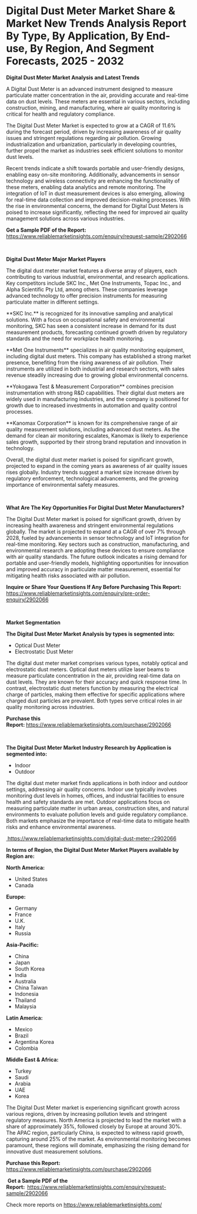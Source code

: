 <p><h1>Digital Dust Meter Market Share & Market New Trends Analysis Report By Type, By Application, By End-use, By Region, And Segment Forecasts, 2025 - 2032</h1></p><p><strong>Digital Dust Meter Market Analysis and Latest Trends</strong></p>
<p><p>A Digital Dust Meter is an advanced instrument designed to measure particulate matter concentration in the air, providing accurate and real-time data on dust levels. These meters are essential in various sectors, including construction, mining, and manufacturing, where air quality monitoring is critical for health and regulatory compliance.</p><p>The Digital Dust Meter Market is expected to grow at a CAGR of 11.6% during the forecast period, driven by increasing awareness of air quality issues and stringent regulations regarding air pollution. Growing industrialization and urbanization, particularly in developing countries, further propel the market as industries seek efficient solutions to monitor dust levels. </p><p>Recent trends indicate a shift towards portable and user-friendly designs, enabling easy on-site monitoring. Additionally, advancements in sensor technology and wireless connectivity are enhancing the functionality of these meters, enabling data analytics and remote monitoring. The integration of IoT in dust measurement devices is also emerging, allowing for real-time data collection and improved decision-making processes. With the rise in environmental concerns, the demand for Digital Dust Meters is poised to increase significantly, reflecting the need for improved air quality management solutions across various industries.</p></p>
<p><strong>Get a Sample PDF of the Report:&nbsp;</strong> <a href="https://www.reliablemarketinsights.com/enquiry/request-sample/2902066?utm_campaign=2891&utm_medium=2&utm_source=Github&utm_content=ia&utm_term=11032025&utm_id=digital-dust-meter">https://www.reliablemarketinsights.com/enquiry/request-sample/2902066</a></p>
<p>&nbsp;</p>
<p><strong>Digital Dust Meter Major Market Players</strong></p>
<p><p>The digital dust meter market features a diverse array of players, each contributing to various industrial, environmental, and research applications. Key competitors include SKC Inc., Met One Instruments, Topac Inc., and Alpha Scientific Pty Ltd, among others. These companies leverage advanced technology to offer precision instruments for measuring particulate matter in different settings.</p><p>**SKC Inc.** is recognized for its innovative sampling and analytical solutions. With a focus on occupational safety and environmental monitoring, SKC has seen a consistent increase in demand for its dust measurement products, forecasting continued growth driven by regulatory standards and the need for workplace health monitoring.</p><p>**Met One Instruments** specializes in air quality monitoring equipment, including digital dust meters. This company has established a strong market presence, benefiting from the rising awareness of air pollution. Their instruments are utilized in both industrial and research sectors, with sales revenue steadily increasing due to growing global environmental concerns.</p><p>**Yokogawa Test & Measurement Corporation** combines precision instrumentation with strong R&D capabilities. Their digital dust meters are widely used in manufacturing industries, and the company is positioned for growth due to increased investments in automation and quality control processes.</p><p>**Kanomax Corporation** is known for its comprehensive range of air quality measurement solutions, including advanced dust meters. As the demand for clean air monitoring escalates, Kanomax is likely to experience sales growth, supported by their strong brand reputation and innovation in technology.</p><p>Overall, the digital dust meter market is poised for significant growth, projected to expand in the coming years as awareness of air quality issues rises globally. Industry trends suggest a market size increase driven by regulatory enforcement, technological advancements, and the growing importance of environmental safety measures.</p></p>
<p>&nbsp;</p>
<p><strong>What Are The Key Opportunities For Digital Dust Meter Manufacturers?</strong></p>
<p><p>The Digital Dust Meter market is poised for significant growth, driven by increasing health awareness and stringent environmental regulations globally. The market is projected to expand at a CAGR of over 7% through 2028, fueled by advancements in sensor technology and IoT integration for real-time monitoring. Key sectors such as construction, manufacturing, and environmental research are adopting these devices to ensure compliance with air quality standards. The future outlook indicates a rising demand for portable and user-friendly models, highlighting opportunities for innovation and improved accuracy in particulate matter measurement, essential for mitigating health risks associated with air pollution.</p></p>
<p><strong>Inquire or Share Your Questions If Any Before Purchasing This Report:</strong> <a href="https://www.reliablemarketinsights.com/enquiry/pre-order-enquiry/2902066?utm_campaign=2891&utm_medium=2&utm_source=Github&utm_content=ia&utm_term=11032025&utm_id=digital-dust-meter">https://www.reliablemarketinsights.com/enquiry/pre-order-enquiry/2902066</a></p>
<p>&nbsp;</p>
<p><strong>Market Segmentation</strong></p>
<p><strong>The Digital Dust Meter Market Analysis by types is segmented into:</strong></p>
<p><ul><li>Optical Dust Meter</li><li>Electrostatic Dust Meter</li></ul></p>
<p><p>The digital dust meter market comprises various types, notably optical and electrostatic dust meters. Optical dust meters utilize laser beams to measure particulate concentration in the air, providing real-time data on dust levels. They are known for their accuracy and quick response time. In contrast, electrostatic dust meters function by measuring the electrical charge of particles, making them effective for specific applications where charged dust particles are prevalent. Both types serve critical roles in air quality monitoring across industries.</p></p>
<p><strong>Purchase this Report:&nbsp;</strong><a href="https://www.reliablemarketinsights.com/purchase/2902066?utm_campaign=2891&utm_medium=2&utm_source=Github&utm_content=ia&utm_term=11032025&utm_id=digital-dust-meter">https://www.reliablemarketinsights.com/purchase/2902066</a></p>
<p>&nbsp;</p>
<p><strong>The Digital Dust Meter Market Industry Research by Application is segmented into:</strong></p>
<p><ul><li>Indoor</li><li>Outdoor</li></ul></p>
<p><p>The digital dust meter market finds applications in both indoor and outdoor settings, addressing air quality concerns. Indoor use typically involves monitoring dust levels in homes, offices, and industrial facilities to ensure health and safety standards are met. Outdoor applications focus on measuring particulate matter in urban areas, construction sites, and natural environments to evaluate pollution levels and guide regulatory compliance. Both markets emphasize the importance of real-time data to mitigate health risks and enhance environmental awareness.</p></p>
<p><a href="https://www.reliablemarketinsights.com/digital-dust-meter-r2902066?utm_campaign=2891&utm_medium=2&utm_source=Github&utm_content=ia&utm_term=11032025&utm_id=digital-dust-meter">&nbsp;https://www.reliablemarketinsights.com/digital-dust-meter-r2902066</a></p>
<p><strong>In terms of Region, the Digital Dust Meter Market Players available by Region are:</strong></p>
<p>
    <p> <strong> North America: </strong>
        <ul>
            <li>United States</li>
            <li>Canada</li>
        </ul>
        </p> 
    <p> <strong> Europe: </strong>
        <ul>
            <li>Germany</li>
            <li>France</li>
            <li>U.K.</li>
            <li>Italy</li>
            <li>Russia</li>
        </ul>
        </p> 
    <p> <strong> Asia-Pacific: </strong>
        <ul>
            <li>China</li>
            <li>Japan</li>
            <li>South Korea</li>
            <li>India</li>
            <li>Australia</li>
            <li>China Taiwan</li>
            <li>Indonesia</li>
            <li>Thailand</li>
            <li>Malaysia</li>
        </ul>
        </p> 
    <p> <strong> Latin America: </strong>
        <ul>
            <li>Mexico</li>
            <li>Brazil</li>
            <li>Argentina Korea</li>
            <li>Colombia</li>
        </ul>
        </p> 
    <p> <strong> Middle East & Africa: </strong>
        <ul>
            <li>Turkey</li>
            <li>Saudi</li>
            <li>Arabia</li>
            <li>UAE</li>
            <li>Korea</li>
        </ul>
    </p>
    </p>
<p><p>The Digital Dust Meter market is experiencing significant growth across various regions, driven by increasing pollution levels and stringent regulatory measures. North America is projected to lead the market with a share of approximately 35%, followed closely by Europe at around 30%. The APAC region, particularly China, is expected to witness rapid growth, capturing around 25% of the market. As environmental monitoring becomes paramount, these regions will dominate, emphasizing the rising demand for innovative dust measurement solutions.</p></p>
<p><strong>Purchase this Report: </strong><a href="https://www.reliablemarketinsights.com/purchase/2902066?utm_campaign=2891&utm_medium=2&utm_source=Github&utm_content=ia&utm_term=11032025&utm_id=digital-dust-meter">https://www.reliablemarketinsights.com/purchase/2902066</a></p>
<p>&nbsp;<strong>Get a Sample PDF of the Report:&nbsp;&nbsp;</strong><a href="https://www.reliablemarketinsights.com/enquiry/request-sample/2902066?utm_campaign=2891&utm_medium=2&utm_source=Github&utm_content=ia&utm_term=11032025&utm_id=digital-dust-meter">https://www.reliablemarketinsights.com/enquiry/request-sample/2902066</a></p>
<p><strong></strong></p>
<p>Check more reports on <a href="https://www.reliablemarketinsights.com/?utm_campaign=2891&utm_medium=2&utm_source=Github&utm_content=ia&utm_term=11032025&utm_id=digital-dust-meter">https://www.reliablemarketinsights.com/</a></p>